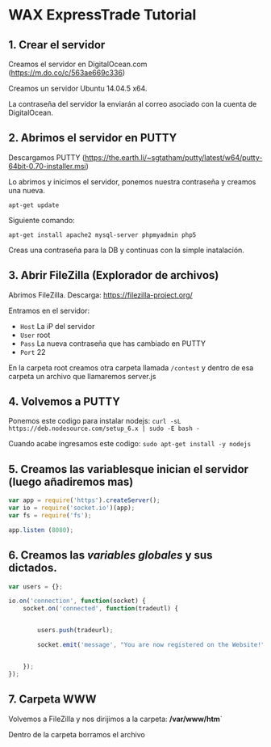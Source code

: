 # WAX ExpressTrade Tutorial

## 1. Crear el servidor

Creamos el servidor en DigitalOcean.com (https://m.do.co/c/563ae669c336)

Creamos un servidor Ubuntu 14.04.5 x64.

La contraseña del servidor la enviarán al correo asociado con la cuenta de DigitalOcean.

## 2. Abrimos el servidor en PUTTY

Descargamos PUTTY (https://the.earth.li/~sgtatham/putty/latest/w64/putty-64bit-0.70-installer.msi)

Lo abrimos y inicimos el servidor, ponemos nuestra contraseña y creamos una nueva.

```shell
apt-get update
```
Siguiente comando:


```shell
apt-get install apache2 mysql-server phpmyadmin php5
```
Creas una contraseña para la DB y continuas con la simple inatalación.

## 3. Abrir FileZilla (Explorador de archivos)

Abrimos FileZilla. Descarga: https://filezilla-project.org/

Entramos en el servidor:

* `Host` La iP del servidor 
* `User` root
* `Pass` La nueva contraseña que has cambiado en PUTTY
* `Port` 22

En la carpeta root creamos otra carpeta llamada `/contest` y dentro de esa carpeta un archivo que llamaremos server.js

## 4. Volvemos a PUTTY

Ponemos este codigo para instalar nodejs: `curl -sL https://deb.nodesource.com/setup_6.x | sudo -E bash -`

Cuando acabe ingresamos este codigo: `sudo apt-get install -y nodejs`

## 5. Creamos las variablesque inician el servidor (luego añadiremos mas)

```javascript
var app = require('https').createServer();
var io = require('socket.io')(app);
var fs = require('fs');

app.listen (8080);
```

## 6. Creamos las *variables globales* y sus dictados.

```javascript
var users = {};

io.on('connection', function(socket) {
    socket.on('connected', function(tradeutl) {


        users.push(tradeurl);

        socket.emit('message', "You are now registered on the Website!")


    });
});
```

## 7. Carpeta WWW

Volvemos a FileZilla y nos dirijimos a la carpeta: **/var/www/htm**`

Dentro de la carpeta borramos el archivo 
